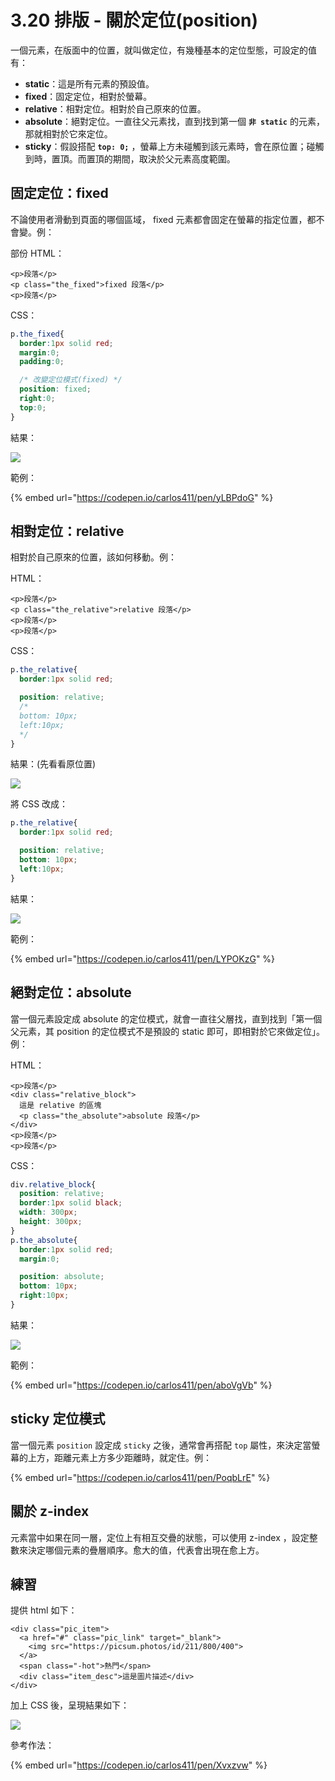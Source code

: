 # 3.20 排版 - 關於定位(position)

一個元素，在版面中的位置，就叫做定位，有幾種基本的定位型態，可設定的值有：

* **static**：這是所有元素的預設值。
* **fixed**：固定定位，相對於螢幕。
* **relative**：相對定位。相對於自己原來的位置。
* **absolute**：絕對定位。一直往父元素找，直到找到第一個 **`非 static`** 的元素，那就相對於它來定位。
* **sticky**：假設搭配 **`top: 0;`** ，螢幕上方未碰觸到該元素時，會在原位置；碰觸到時，置頂。而置頂的期間，取決於父元素高度範圍。

## 固定定位：fixed

不論使用者滑動到頁面的哪個區域， fixed 元素都會固定在螢幕的指定位置，都不會變。例：

部份 HTML：

```markup
<p>段落</p>
<p class="the_fixed">fixed 段落</p>
<p>段落</p>
```

CSS：

```css
p.the_fixed{
  border:1px solid red;
  margin:0;
  padding:0;

  /* 改變定位模式(fixed) */
  position: fixed;
  right:0;
  top:0;
}
```

結果：

![](../.gitbook/assets/position\_fixed.png)

範例：

{% embed url="https://codepen.io/carlos411/pen/yLBPdoG" %}

## 相對定位：relative

相對於自己原來的位置，該如何移動。例：

HTML：

```markup
<p>段落</p>
<p class="the_relative">relative 段落</p>
<p>段落</p>
<p>段落</p>
```

CSS：

```css
p.the_relative{
  border:1px solid red;

  position: relative;
  /*
  bottom: 10px;
  left:10px;
  */
}
```

結果：(先看看原位置)

![](../.gitbook/assets/position\_relative1.png)

將 CSS 改成：

```css
p.the_relative{
  border:1px solid red;

  position: relative;
  bottom: 10px;
  left:10px;
}
```

結果：

![](../.gitbook/assets/position\_relative2.png)

範例：

{% embed url="https://codepen.io/carlos411/pen/LYPOKzG" %}

## 絕對定位：absolute

當一個元素設定成 absolute 的定位模式，就會一直往父層找，直到找到「第一個父元素，其 position 的定位模式不是預設的 static 即可，即相對於它來做定位」。例：

HTML：

```markup
<p>段落</p>
<div class="relative_block">
  這是 relative 的區塊
  <p class="the_absolute">absolute 段落</p>
</div>
<p>段落</p>
<p>段落</p>
```

CSS：

```css
div.relative_block{
  position: relative;
  border:1px solid black;
  width: 300px;
  height: 300px;
}
p.the_absolute{
  border:1px solid red;
  margin:0;

  position: absolute;
  bottom: 10px;
  right:10px;
}
```

結果：

![](../.gitbook/assets/position\_absolute.png)

範例：

{% embed url="https://codepen.io/carlos411/pen/aboVgVb" %}

## sticky 定位模式

當一個元素 `position` 設定成 `sticky` 之後，通常會再搭配 `top` 屬性，來決定當螢幕的上方，距離元素上方多少距離時，就定住。例：

{% embed url="https://codepen.io/carlos411/pen/PoqbLrE" %}

## 關於 z-index

元素當中如果在同一層，定位上有相互交疊的狀態，可以使用 z-index ，設定整數來決定哪個元素的疊層順序。愈大的值，代表會出現在愈上方。

## 練習

提供 html 如下：

```markup
<div class="pic_item">
  <a href="#" class="pic_link" target="_blank">
    <img src="https://picsum.photos/id/211/800/400">
  </a>
  <span class="-hot">熱門</span>
  <div class="item_desc">這是圖片描述</div>
</div>
```

加上 CSS 後，呈現結果如下：

![](../.gitbook/assets/position\_practice.png)

參考作法：

{% embed url="https://codepen.io/carlos411/pen/Xvxzvw" %}
